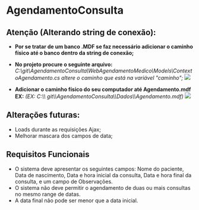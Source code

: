 # AgendamentoConsulta

## Atenção (Alterando string de conexão):
* **Por se tratar de um banco .MDF se faz necessário adicionar o caminho físico até o banco dentro da string de conexão;**

* **No projeto procure o seguinte arquivo:** *C:\git\AgendamentoConsulta\WebAgendamentoMedico\Models\ContextoAgendamento.cs altere o caminho que está na variável "caminho";*
![](https://i.imgur.com/kpASpG9.png)

* **Adicionar o caminho físico do seu computador até Agendamento.mdf EX:**
*(EX: C:\\\ git\\\AgendamentoConsulta\\\Dados\\\Agendamento.mdf)*
![](https://i.imgur.com/88qpceR.png)

## Alterações futuras:
* Loads durante as requisições Ajax;
* Melhorar mascara dos campos de data;

## Requisitos Funcionais
* O sistema deve apresentar os seguintes campos: Nome do paciente, Data de nascimento, Data e hora inicial da consulta, Data e hora final da consulta, e um campo de Observações.
* O sistema não deve permitir o agendamento de duas ou mais consultas no mesmo range de datas.
* A data final não pode ser menor que a data inicial.